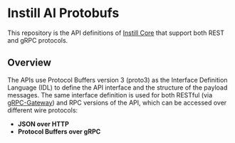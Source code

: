 # Instill AI Protobufs

This repository is the API definitions of [Instill Core](https://github.com/instill-ai/instill-core) that support both REST
and gRPC protocols.

## Overview

The APIs use Protocol Buffers version 3 (proto3) as the Interface Definition
Language (IDL) to define the API interface and the structure of the payload
messages. The same interface definition is used for both RESTful (via
[gRPC-Gateway](https://github.com/grpc-ecosystem/grpc-gateway)) and RPC versions
of the API, which can be accessed over different wire protocols:

- **JSON over HTTP**
- **Protocol Buffers over gRPC**
